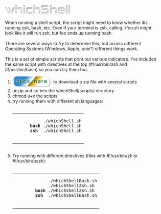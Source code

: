 <img src="./assets/images/whichShellLogo.png" alt="which shell"><br>
<br>
When running a shell script, the script might need to know whether itis running zsh, bash, etc.
Even if your terminal is zsh, calling ./foo.sh might look like it will run zsh, but foo ends up running bash.<br>
<br>
There are several ways to <i>try</i> to determine this, but across different Operating Systems (Windows, Apple, unix*)
different things work.<br>
<br>
This is a set of simple scripts that print out various indicators. I've included the same script with
directives at the top (#!/usr/bin/zsh and #!/usr/bin/bash) so you can try them too.
<br>
<ol>
<li>&nbsp;<a href="https://github.com/rg3h/whichShell/raw/main/whichShell.zip"><img src="./assets/images/clickHereButton.png" alt="click here to download the scripts" valign="middle"/></a>&nbsp;&nbsp;to download a zip file with several scripts</li>
  <li>unzip and cd into the whichShell/scripts/ directory</li>
  <li>chmod u+x the scripts</li>
  <li>try running them with different sh languages:
    <br><br>
    <table><tr><td>
    <pre>
           ./whichShell.sh
      <b>bash</b> ./whichShell.sh
      <b>zsh</b>  ./whichShell.sh
    </pre>
      </td></tr></table>
  </li>
  <br>
  <li>Try running with different directives (files with #!/usr/bin/zh or #!/usr/bin/bash):
    <br><br>
    <table><tr><td>
      <pre>
             ./whichShellBash.sh
             ./whichShellZsh.sh
        <b>bash</b> ./whichShellZsh.sh
        <b>zsh</b>  ./whichShellBash.sh
      </pre>
    </td></tr></table>
  </li>
</ol>
<br>
